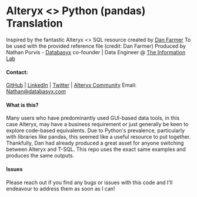 # Alteryx <> Python (pandas) Translation

Inspired by the fantastic Alteryx <> SQL resource created by [Dan Farmer](https://www.linkedin.com/in/danjfarmer/)
To be used with the provided reference file (credit: Dan Farmer)
Produced by Nathan Purvis - [Databasyx](https://www.databasyx.com/) co-founder | Data Engineer @ [The Information Lab](https://www.theinformationlab.co.uk/)

#### Contact:

[GitHub](https://github.com/DataNath) | [LinkedIn](https://www.linkedin.com/in/nathan-purvis/) | [Twitter](https://x.com/DataNath) | [Alteryx Community](https://community.alteryx.com/t5/user/viewprofilepage/user-id/307299)
Email: Nathan@databasyx.com

#### What is this?

Many users who have predominantly used GUI-based data tools, in this case Alteryx, may have a business requirement or just generally be keen to explore code-based equivalents. Due to Python's prevalence, particularly with libraries like pandas, this seemed like a useful resource to put together. Thankfully, Dan had already produced a great asset for anyone switching between Alteryx and T-SQL. This repo uses the exact same examples and produces the same outputs.

#### Issues

Please reach out if you find any bugs or issues with this code and I'll endeavour to address them as soon as I can!